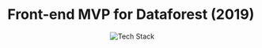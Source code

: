 # Front-end MVP for Dataforest (2019)
<div style="width:100%; display:flex; justify-content: center;">
<img src="https://github-readme-tech-stack.vercel.app/api/cards?title=Tech+Stack&lineCount=1&line1=javascript%2CJavaScript%2Cf51a7d%3Bnextjs%2CNextJS%2C456489%3BRedux%2CRedux%2Ce3af84%3BReact%2CReact%2C28d9e9%3BAntD%2CAnt%2C8284e8%3B" alt="Tech Stack" />
</div>
